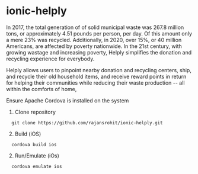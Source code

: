 # ionic-helply
In 2017, the total generation of of solid municipal waste was 267.8 million tons, or approximately 4.51 pounds per person, per day. Of this amount only a mere 23% was recycled. Additionally, in 2020, over 15%, or 40 million Americans, are affected by poverty nationwide. In the 21st century, with growing wastage and increasing poverty, Helply simplifies the donation and recycling experience for everybody.

Helply allows users to pinpoint nearby donation and recycling centers, ship, and recycle their old household items, and receive reward points in return for helping their communities while reducing their waste production -- all within the comforts of home,


Ensure Apache Cordova is installed on the system

1. Clone repository
```
  git clone https://github.com/rajansrohit/ionic-helply.git
```

2. Build (iOS)
```
  cordova build ios
```

2. Run/Emulate (iOs)
```
  cordova emulate ios
```
